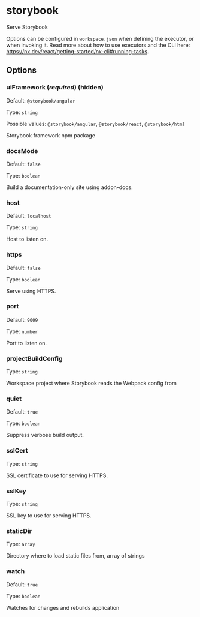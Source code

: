 # storybook

Serve Storybook

Options can be configured in `workspace.json` when defining the executor, or when invoking it.
Read more about how to use executors and the CLI here: https://nx.dev/react/getting-started/nx-cli#running-tasks.

## Options

### uiFramework (_**required**_) (**hidden**)

Default: `@storybook/angular`

Type: `string`

Possible values: `@storybook/angular`, `@storybook/react`, `@storybook/html`

Storybook framework npm package

### docsMode

Default: `false`

Type: `boolean`

Build a documentation-only site using addon-docs.

### host

Default: `localhost`

Type: `string`

Host to listen on.

### https

Default: `false`

Type: `boolean`

Serve using HTTPS.

### port

Default: `9009`

Type: `number`

Port to listen on.

### projectBuildConfig

Type: `string`

Workspace project where Storybook reads the Webpack config from

### quiet

Default: `true`

Type: `boolean`

Suppress verbose build output.

### sslCert

Type: `string`

SSL certificate to use for serving HTTPS.

### sslKey

Type: `string`

SSL key to use for serving HTTPS.

### staticDir

Type: `array`

Directory where to load static files from, array of strings

### watch

Default: `true`

Type: `boolean`

Watches for changes and rebuilds application
